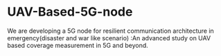 # UAV-Based-5G-node
We are developing a 5G node for resilient communication architecture in emergency(disaster and war like scenario) :An advanced study on UAV based coverage measurement in 5G and beyond.

